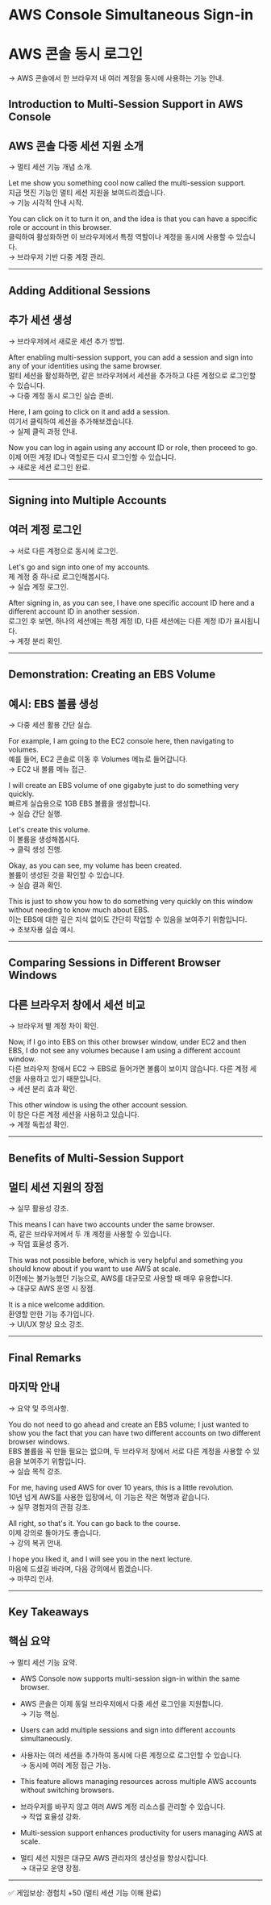 
# AWS Console Simultaneous Sign-in  
# AWS 콘솔 동시 로그인  
→ AWS 콘솔에서 한 브라우저 내 여러 계정을 동시에 사용하는 기능 안내.  

## Introduction to Multi-Session Support in AWS Console  
## AWS 콘솔 다중 세션 지원 소개  
→ 멀티 세션 기능 개념 소개.  

Let me show you something cool now called the multi-session support.  
지금 멋진 기능인 멀티 세션 지원을 보여드리겠습니다.  
→ 기능 시각적 안내 시작.  

You can click on it to turn it on, and the idea is that you can have a specific role or account in this browser.  
클릭하여 활성화하면 이 브라우저에서 특정 역할이나 계정을 동시에 사용할 수 있습니다.  
→ 브라우저 기반 다중 계정 관리.  

---

## Adding Additional Sessions  
## 추가 세션 생성  
→ 브라우저에서 새로운 세션 추가 방법.  

After enabling multi-session support, you can add a session and sign into any of your identities using the same browser.  
멀티 세션을 활성화하면, 같은 브라우저에서 세션을 추가하고 다른 계정으로 로그인할 수 있습니다.  
→ 다중 계정 동시 로그인 실습 준비.  

Here, I am going to click on it and add a session.  
여기서 클릭하여 세션을 추가해보겠습니다.  
→ 실제 클릭 과정 안내.  

Now you can log in again using any account ID or role, then proceed to go.  
이제 어떤 계정 ID나 역할로든 다시 로그인할 수 있습니다.  
→ 새로운 세션 로그인 완료.  

---

## Signing into Multiple Accounts  
## 여러 계정 로그인  
→ 서로 다른 계정으로 동시에 로그인.  

Let's go and sign into one of my accounts.  
제 계정 중 하나로 로그인해봅시다.  
→ 실습 계정 로그인.  

After signing in, as you can see, I have one specific account ID here and a different account ID in another session.  
로그인 후 보면, 하나의 세션에는 특정 계정 ID, 다른 세션에는 다른 계정 ID가 표시됩니다.  
→ 계정 분리 확인.  

---

## Demonstration: Creating an EBS Volume  
## 예시: EBS 볼륨 생성  
→ 다중 세션 활용 간단 실습.  

For example, I am going to the EC2 console here, then navigating to volumes.  
예를 들어, EC2 콘솔로 이동 후 Volumes 메뉴로 들어갑니다.  
→ EC2 내 볼륨 메뉴 접근.  

I will create an EBS volume of one gigabyte just to do something very quickly.  
빠르게 실습용으로 1GB EBS 볼륨을 생성합니다.  
→ 실습 간단 실행.  

Let's create this volume.  
이 볼륨을 생성해봅시다.  
→ 클릭 생성 진행.  

Okay, as you can see, my volume has been created.  
볼륨이 생성된 것을 확인할 수 있습니다.  
→ 실습 결과 확인.  

This is just to show you how to do something very quickly on this window without needing to know much about EBS.  
이는 EBS에 대한 깊은 지식 없이도 간단히 작업할 수 있음을 보여주기 위함입니다.  
→ 초보자용 실습 예시.  

---

## Comparing Sessions in Different Browser Windows  
## 다른 브라우저 창에서 세션 비교  
→ 브라우저 별 계정 차이 확인.  

Now, if I go into EBS on this other browser window, under EC2 and then EBS, I do not see any volumes because I am using a different account window.  
다른 브라우저 창에서 EC2 → EBS로 들어가면 볼륨이 보이지 않습니다. 다른 계정 세션을 사용하고 있기 때문입니다.  
→ 세션 분리 효과 확인.  

This other window is using the other account session.  
이 창은 다른 계정 세션을 사용하고 있습니다.  
→ 계정 독립성 확인.  

---

## Benefits of Multi-Session Support  
## 멀티 세션 지원의 장점  
→ 실무 활용성 강조.  

This means I can have two accounts under the same browser.  
즉, 같은 브라우저에서 두 개 계정을 사용할 수 있습니다.  
→ 작업 효율성 증가.  

This was not possible before, which is very helpful and something you should know about if you want to use AWS at scale.  
이전에는 불가능했던 기능으로, AWS를 대규모로 사용할 때 매우 유용합니다.  
→ 대규모 AWS 운영 시 장점.  

It is a nice welcome addition.  
환영할 만한 기능 추가입니다.  
→ UI/UX 향상 요소 강조.  

---

## Final Remarks  
## 마지막 안내  
→ 요약 및 주의사항.  

You do not need to go ahead and create an EBS volume; I just wanted to show you the fact that you can have two different accounts on two different browser windows.  
EBS 볼륨을 꼭 만들 필요는 없으며, 두 브라우저 창에서 서로 다른 계정을 사용할 수 있음을 보여주기 위함입니다.  
→ 실습 목적 강조.  

For me, having used AWS for over 10 years, this is a little revolution.  
10년 넘게 AWS를 사용한 입장에서, 이 기능은 작은 혁명과 같습니다.  
→ 실무 경험자의 관점 강조.  

All right, so that's it. You can go back to the course.  
이제 강의로 돌아가도 좋습니다.  
→ 강의 복귀 안내.  

I hope you liked it, and I will see you in the next lecture.  
마음에 드셨길 바라며, 다음 강의에서 뵙겠습니다.  
→ 마무리 인사.  

---

## Key Takeaways  
## 핵심 요약  
→ 멀티 세션 기능 요약.  

- AWS Console now supports multi-session sign-in within the same browser.  
- AWS 콘솔은 이제 동일 브라우저에서 다중 세션 로그인을 지원합니다.  
→ 기능 핵심.  

- Users can add multiple sessions and sign into different accounts simultaneously.  
- 사용자는 여러 세션을 추가하여 동시에 다른 계정으로 로그인할 수 있습니다.  
→ 동시에 여러 계정 접근 가능.  

- This feature allows managing resources across multiple AWS accounts without switching browsers.  
- 브라우저를 바꾸지 않고 여러 AWS 계정 리소스를 관리할 수 있습니다.  
→ 작업 효율성 강화.  

- Multi-session support enhances productivity for users managing AWS at scale.  
- 멀티 세션 지원은 대규모 AWS 관리자의 생산성을 향상시킵니다.  
→ 대규모 운영 장점.

---

✅ 게임보상: 경험치 +50 (멀티 세션 기능 이해 완료)
